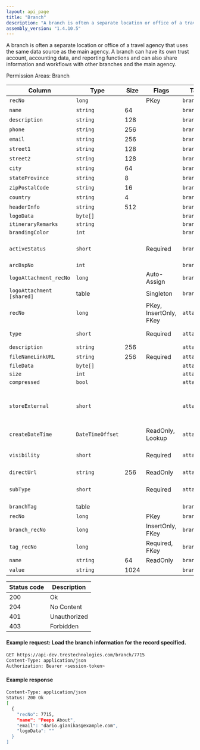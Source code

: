 ```yaml
---
layout: api_page
title: "Branch"
description: "A branch is often a separate location or office of a travel agency that uses the same data source as the main agency"
assembly_version: "1.4.10.5"
---
```


A branch is often a separate location or office of a travel agency that uses the same data source as the main agency.  A branch can have its own trust account, accounting data, and reporting functions and can also share information and workflows with other branches and the main agency.

Permission Areas: Branch

| Column | Type | Size | Flags | Table | Description |
| ------ | ---- | ---- | ----- | ----- | ----------- |
| `recNo` | `long` |  | PKey | `branch` | 
| `name` | `string` | 64 |  | `branch` | 
| `description` | `string` | 128 |  | `branch` | 
| `phone` | `string` | 256 |  | `branch` | 
| `email` | `string` | 256 |  | `branch` | 
| `street1` | `string` | 128 |  | `branch` | 
| `street2` | `string` | 128 |  | `branch` | 
| `city` | `string` | 64 |  | `branch` | 
| `stateProvince` | `string` | 8 |  | `branch` | 
| `zipPostalCode` | `string` | 16 |  | `branch` | 
| `country` | `string` | 4 |  | `branch` | 
| `headerInfo` | `string` | 512 |  | `branch` | 
| `logoData` | `byte[]` |  |  | `branch` | 
| `itineraryRemarks` | `string` |  |  | `branch` | 
| `brandingColor` | `int` |  |  | `branch` | 
| `activeStatus` | `short` |  | Required | `branch` | Inactive = 0, Active = 1, Pending = 2
| `arcBspNo` | `int` |  |  | `branch` | 
| `logoAttachment_recNo` | `long` |  | Auto-Assign | `branch` | 
| `logoAttachment  [shared]` | table |  | Singleton | `branch` | 
| `recNo` | `long` |  | PKey, InsertOnly, FKey | `attachment` | 
| `type` | `short` |  | Required | `attachment` | Link = 1, File = 2
| `description` | `string` | 256 |  | `attachment` | 
| `fileNameLinkURL` | `string` | 256 | Required | `attachment` | 
| `fileData` | `byte[]` |  |  | `attachment` | 
| `size` | `int` |  |  | `attachment` | 
| `compressed` | `bool` |  |  | `attachment` | 
| `storeExternal` | `short` |  |  | `attachment` | Database = 0, PrivateStorage = 1, PublicStorage = 2
| `createDateTime` | `DateTimeOffset` |  | ReadOnly, Lookup | `attachment` | 
| `visibility` | `short` |  | Required | `attachment` | Public = 1, Private = 2, Internal = 3
| `directUrl` | `string` | 256 | ReadOnly | `attachment` | 
| `subType` | `short` |  | Required | `attachment` | Document = 1, Image = 2, Other = 3
| `branchTag ` | table |  |  | `branch` | 
| `recNo` | `long` |  | PKey | `branchTag` | 
| `branch_recNo` | `long` |  | InsertOnly, FKey | `branchTag` | 
| `tag_recNo` | `long` |  | Required, FKey | `branchTag` | 
| `name` | `string` | 64 | ReadOnly | `branchTag` | 
| `value` | `string` | 1024 |  | `branchTag` | 

| Status code | Description |
| ----------- | ----------- |
| 200 | Ok |
| 204 | No Content |
| 401 | Unauthorized |
| 403 | Forbidden |

#### Example request: Load the branch information for the record specified.
```sh
GET https://api-dev.trestechnologies.com/branch/7715
Content-Type: application/json
Authorization: Bearer <session-token>
```

#### Example response
```sh
Content-Type: application/json
Status: 200 Ok
[
  {
    "recNo": 7715,
    "name": "Peeps About",
    "email": "dario.gianikas@example.com",
    "logoData": ""
  }
]
```

